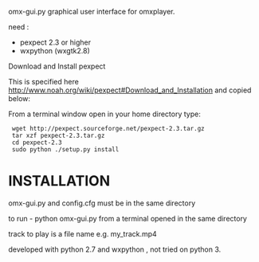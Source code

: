 omx-gui.py graphical user interface for omxplayer. 

need :
- pexpect 2.3 or higher
- wxpython (wxgtk2.8) 


Download and Install pexpect

This is specified here http://www.noah.org/wiki/pexpect#Download_and_Installation and copied below:

From a terminal window open in your home directory type:

     wget http://pexpect.sourceforge.net/pexpect-2.3.tar.gz
     tar xzf pexpect-2.3.tar.gz
     cd pexpect-2.3
     sudo python ./setup.py install


INSTALLATION
============

omx-gui.py and config.cfg must be in the same directory

to run -  python omx-gui.py from a terminal opened in the same directory

track to play is a file name e.g. my_track.mp4

developed with python 2.7 and wxpython , not tried on python 3.
